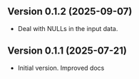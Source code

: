 ## Version 0.1.2 (2025-09-07)
- Deal with NULLs in the input data.  

## Version 0.1.1 (2025-07-21)
- Initial version.  Improved docs

